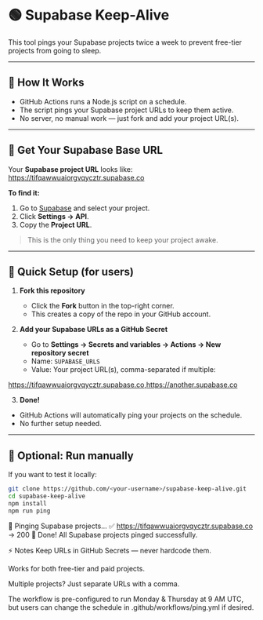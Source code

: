 # 🟢 Supabase Keep-Alive

This tool pings your Supabase projects twice a week to prevent free-tier projects from going to sleep.

---

## 🔹 How It Works

- GitHub Actions runs a Node.js script on a schedule.
- The script pings your Supabase project URLs to keep them active.
- No server, no manual work — just fork and add your project URL(s).

---

## 🔹 Get Your Supabase Base URL

Your **Supabase project URL** looks like:
https://tifqawwuaiorgvqycztr.supabase.co

**To find it:**

1. Go to [Supabase](https://app.supabase.com/) and select your project.
2. Click **Settings → API**.
3. Copy the **Project URL**.

> This is the only thing you need to keep your project awake.

---

## 🔹 Quick Setup (for users)

1. **Fork this repository**

   - Click the **Fork** button in the top-right corner.
   - This creates a copy of the repo in your GitHub account.

2. **Add your Supabase URLs as a GitHub Secret**
   - Go to **Settings → Secrets and variables → Actions → New repository secret**
   - Name: `SUPABASE_URLS`
   - Value: Your project URL(s), comma-separated if multiple:

https://tifqawwuaiorgvqycztr.supabase.co,https://another.supabase.co

3. **Done!**

- GitHub Actions will automatically ping your projects on the schedule.
- No further setup needed.

---

## 🔹 Optional: Run manually

If you want to test it locally:

```bash
git clone https://github.com/<your-username>/supabase-keep-alive.git
cd supabase-keep-alive
npm install
npm run ping
```

🔁 Pinging Supabase projects...
✅ https://tifqawwuaiorgvqycztr.supabase.co → 200
🏁 Done! All Supabase projects pinged successfully.

⚡ Notes
Keep URLs in GitHub Secrets — never hardcode them.

Works for both free-tier and paid projects.

Multiple projects? Just separate URLs with a comma.

The workflow is pre-configured to run Monday & Thursday at 9 AM UTC, but users can change the schedule in .github/workflows/ping.yml if desired.
